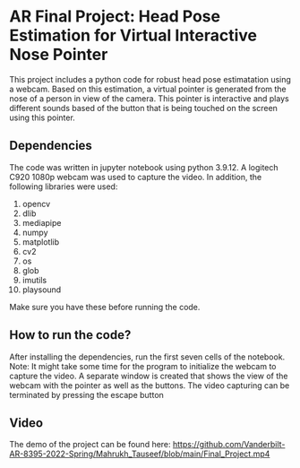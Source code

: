 # AR Final Project: Head Pose Estimation for Virtual Interactive Nose Pointer 

This project includes a python code for robust head pose estimatation using a webcam. Based on this estimation, a virtual pointer is generated from the nose of a person in view of the camera. This pointer is interactive and plays different sounds based of the button that is being touched on the screen using this pointer. 

## Dependencies
The code was written in jupyter notebook using python 3.9.12. A logitech C920 1080p webcam was used to capture the video. In addition, the following libraries were used:
1. opencv
2. dlib
3. mediapipe
4. numpy
5. matplotlib
6. cv2
7. os
8. glob
9. imutils
10. playsound

Make sure you have these before running the code. 

## How to run the code?

After installing the dependencies, run the first seven cells of the notebook.
Note: It might take some time for the program to initialize the webcam to capture the video. A separate window is created that shows the view of the webcam with the pointer as well as the buttons. The video capturing can be terminated by pressing the escape button

## Video
The demo of the project can be found here: https://github.com/Vanderbilt-AR-8395-2022-Spring/Mahrukh_Tauseef/blob/main/Final_Project.mp4


